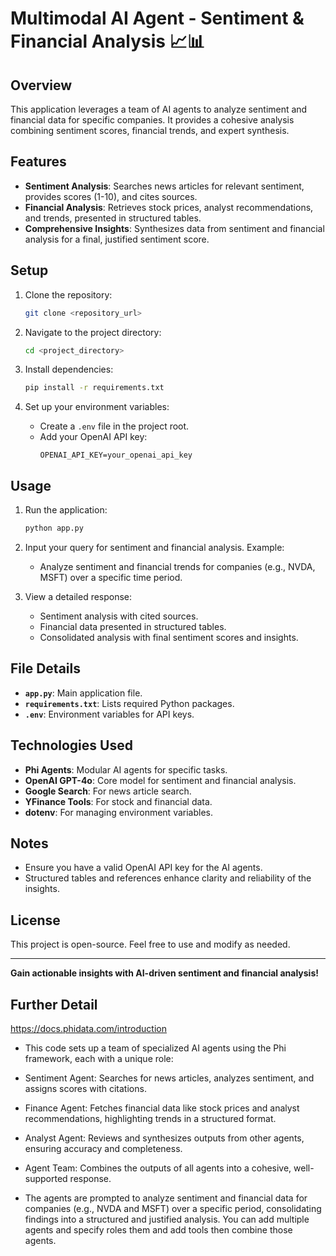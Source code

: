 # Multimodal AI Agent - Sentiment & Financial Analysis 📈📊

## Overview
This application leverages a team of AI agents to analyze sentiment and financial data for specific companies. It provides a cohesive analysis combining sentiment scores, financial trends, and expert synthesis.

## Features
- **Sentiment Analysis**: Searches news articles for relevant sentiment, provides scores (1-10), and cites sources.
- **Financial Analysis**: Retrieves stock prices, analyst recommendations, and trends, presented in structured tables.
- **Comprehensive Insights**: Synthesizes data from sentiment and financial analysis for a final, justified sentiment score.

## Setup
1. Clone the repository:
    ```bash
    git clone <repository_url>
    ```

2. Navigate to the project directory:
    ```bash
    cd <project_directory>
    ```

3. Install dependencies:
    ```bash
    pip install -r requirements.txt
    ```

4. Set up your environment variables:
    - Create a `.env` file in the project root.
    - Add your OpenAI API key:
      ```env
      OPENAI_API_KEY=your_openai_api_key
      ```

## Usage
1. Run the application:
    ```bash
    python app.py
    ```

2. Input your query for sentiment and financial analysis. Example:
    - Analyze sentiment and financial trends for companies (e.g., NVDA, MSFT) over a specific time period.

3. View a detailed response:
    - Sentiment analysis with cited sources.
    - Financial data presented in structured tables.
    - Consolidated analysis with final sentiment scores and insights.

## File Details
- **`app.py`**: Main application file.
- **`requirements.txt`**: Lists required Python packages.
- **`.env`**: Environment variables for API keys.

## Technologies Used
- **Phi Agents**: Modular AI agents for specific tasks.
- **OpenAI GPT-4o**: Core model for sentiment and financial analysis.
- **Google Search**: For news article search.
- **YFinance Tools**: For stock and financial data.
- **dotenv**: For managing environment variables.

## Notes
- Ensure you have a valid OpenAI API key for the AI agents.
- Structured tables and references enhance clarity and reliability of the insights.

## License
This project is open-source. Feel free to use and modify as needed.

---

**Gain actionable insights with AI-driven sentiment and financial analysis!**




## Further Detail
https://docs.phidata.com/introduction
- This code sets up a team of specialized AI agents using the Phi framework, each with a unique role:
- Sentiment Agent: Searches for news articles, analyzes sentiment, and assigns scores with citations.

- Finance Agent: Fetches financial data like stock prices and analyst recommendations, highlighting trends in a structured format.
- Analyst Agent: Reviews and synthesizes outputs from other agents, ensuring accuracy and completeness.
- Agent Team: Combines the outputs of all agents into a cohesive, well-supported response.
- The agents are prompted to analyze sentiment and financial data for companies (e.g., NVDA and MSFT) over a specific period, consolidating findings into a structured and justified analysis.
You can add multiple agents and specify roles them and add tools then combine those agents.
